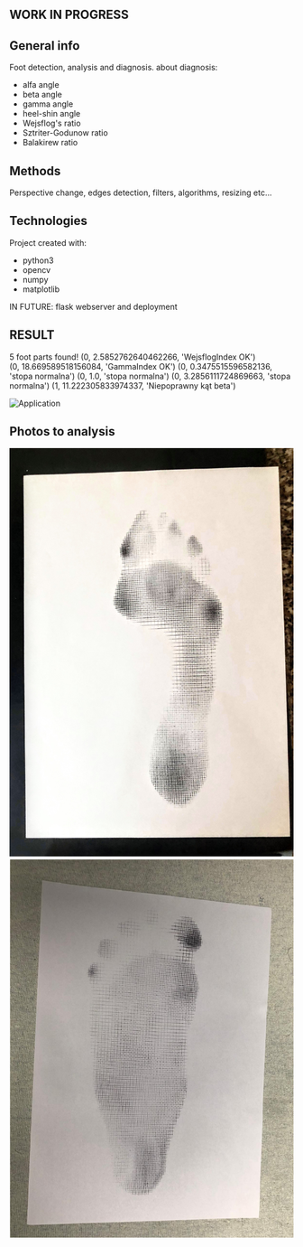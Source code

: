 ## WORK IN PROGRESS

## General info
Foot detection, analysis and diagnosis.
about diagnosis:
* alfa angle
* beta angle
* gamma angle
* heel-shin angle
* Wejsflog's ratio
* Sztriter-Godunow ratio
* Balakirew ratio

## Methods
Perspective change, edges detection, filters, algorithms, resizing etc...

## Technologies
Project created with:
* python3
* opencv
* numpy
* matplotlib

IN FUTURE: flask webserver and deployment
## RESULT 
5 foot parts found!
(0, 2.5852762640462266, 'WejsflogIndex OK')  
(0, 18.669589518156084, 'GammaIndex OK')
(0, 0.3475515596582136, 'stopa normalna')
(0, 1.0, 'stopa normalna')
(0, 3.2856111724869663, 'stopa normalna')
(1, 11.222305833974337, 'Niepoprawny kąt beta')

![Application](src/result.png)

## Photos to analysis
![Application](src/gosia61.jpg)
![Application](src/skalowane1.png)

